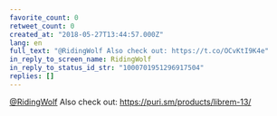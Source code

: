 ```yaml
---
favorite_count: 0
retweet_count: 0
created_at: "2018-05-27T13:44:57.000Z"
lang: en
full_text: "@RidingWolf Also check out: https://t.co/OCvKtI9K4e"
in_reply_to_screen_name: RidingWolf
in_reply_to_status_id_str: "1000701951296917504"
replies: []
---
```


[@RidingWolf](https://twitter.com/RidingWolf) Also check out:
<https://puri.sm/products/librem-13/>
